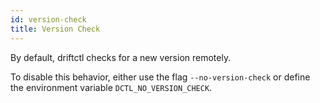 ```yaml
---
id: version-check
title: Version Check
---
```


By default, driftctl checks for a new version remotely.

To disable this behavior, either use the flag `--no-version-check` or define the environment variable `DCTL_NO_VERSION_CHECK`.
